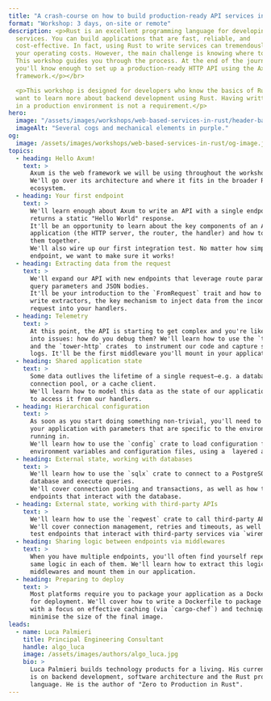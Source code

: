 ```yaml
---
title: "A crash-course on how to build production-ready API services in Rust"
format: "Workshop: 3 days, on-site or remote"
description: <p>Rust is an excellent programming language for developing API
  services. You can build applications that are fast, reliable, and
  cost-effective. In fact, using Rust to write services can tremendously reduce
  your operating costs. However, the main challenge is knowing where to start.
  This workshop guides you through the process. At the end of the journey,
  you'll know enough to set up a production-ready HTTP API using the Axum
  framework.</p></br>

  <p>This workshop is designed for developers who know the basics of Rust and
  want to learn more about backend development using Rust. Having written Rust
  in a production environment is not a requirement.</p>
hero:
  image: "/assets/images/workshops/web-based-services-in-rust/header-background.jpg"
  imageAlt: "Several cogs and mechanical elements in purple."
og:
  image: /assets/images/workshops/web-based-services-in-rust/og-image.jpg
topics:
  - heading: Hello Axum!
    text: >
      Axum is the web framework we will be using throughout the workshop.  
      We'll go over its architecture and where it fits in the broader Rust
      ecosystem.
  - heading: Your first endpoint
    text: >
      We'll learn enough about Axum to write an API with a single endpoint that
      returns a static "Hello World" response.  
      It'll be an opportunity to learn about the key components of an Axum
      application (the HTTP server, the router, the handler) and how to  connect
      them together.  
      We'll also wire up our first integration test. No matter how simple the
      endpoint, we want to make sure it works!
  - heading: Extracting data from the request
    text: >
      We'll expand our API with new endpoints that leverage route parameters,
      query parameters and JSON bodies.  
      It'll be your introduction to the `FromRequest` trait and how to use it to
      write extractors, the key mechanism to inject data from the incoming
      request into your handlers.
  - heading: Telemetry
    text: >
      At this point, the API is starting to get complex and you're likely to run
      into issues: how do you debug them? We'll learn how to use the `tracing`
      and the `tower-http` crates  to instrument our code and capture structured
      logs. It'll be the first middleware you'll mount in your application.
  - heading: Shared application state
    text: >
      Some data outlives the lifetime of a single request—e.g. a database
      connection pool, or a cache client.  
      We'll learn how to model this data as the state of our application and how
      to access it from our handlers.
  - heading: Hierarchical configuration
    text: >
      As soon as you start doing something non-trivial, you'll need to configure
      your application with parameters that are specific to the environment it's
      running in.  
      We'll learn how to use the `config` crate to load configuration from
      environment variables and configuration files, using a  layered approach.
  - heading: External state, working with databases
    text: >
      We'll learn how to use the `sqlx` crate to connect to a PostgreSQL
      database and execute queries.  
      We'll cover connection pooling and transactions, as well as how to test
      endpoints that interact with the database.
  - heading: External state, working with third-party APIs
    text: >
      We'll learn how to use the `reqwest` crate to call third-party APIs.  
      We'll cover connection management, retries and timeouts, as well as how to
      test endpoints that interact with third-party services via `wiremock`.
  - heading: Sharing logic between endpoints via middlewares
    text: >
      When you have multiple endpoints, you'll often find yourself repeating the
      same logic in each of them. We'll learn how to extract this logic into
      middlewares and mount them in our application.
  - heading: Preparing to deploy
    text: >
      Most platforms require you to package your application as a Docker image
      for deployment. We'll cover how to write a Dockerfile to package our API,
      with a focus on effective caching (via `cargo-chef`) and techniques to
      minimise the size of the final image.
leads:
  - name: Luca Palmieri
    title: Principal Engineering Consultant
    handle: algo_luca
    image: /assets/images/authors/algo_luca.jpg
    bio: >
      Luca Palmieri builds technology products for a living. His current focus
      is on backend development, software architecture and the Rust programming
      language. He is the author of "Zero to Production in Rust".
---
```


<!--break-->
